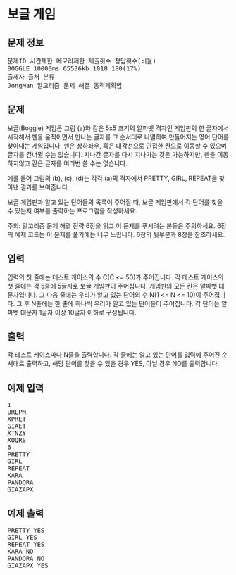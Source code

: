 # 보글 게임

## 문제 정보

<pre>
문제ID 시간제한 메모리제한 제출횟수 정답횟수(비율)
BOGGLE 10000ms 65536kb 1018 180(17%)
출제자 출처 분류
JongMan 알고리즘 문제 해결 동적계획법
</pre>

## 문제

보글(Boggle) 게임은 그림 (a)와 같은 5x5 크기의 알파벳 격자인 
게임판의 한 글자에서 시작해서 펜을 움직이면서 만나는 글자를 그 순서대로 나열하여 만들어지는 영어 단어를 찾아내는 게임입니다. 펜은 상하좌우, 혹은 대각선으로 인접한 칸으로 이동할 수 있으며 글자를 건너뛸 수는 없습니다. 지나간 글자를 다시 지나가는 것은 가능하지만, 펜을 이동하지않고 같은 글자를 여러번 쓸 수는 없습니다.

예를 들어 그림의 (b), (c), (d)는 각각 (a)의 격자에서 PRETTY, GIRL, REPEAT을 찾아낸 결과를 보여줍니다.

보글 게임판과 알고 있는 단어들의 목록이 주어질 때, 보글 게임판에서 각 단어를 찾을 수 있는지 여부를 출력하는 프로그램을 작성하세요.

주의: 알고리즘 문제 해결 전략 6장을 읽고 이 문제를 푸시려는 분들은 주의하세요. 6장의 예제 코드는 이 문제를 풀기에는 너무 느립니다. 6장의 뒷부분과 8장을 참조하세요.

## 입력

입력의 첫 줄에는 테스트 케이스의 수 C(C <= 50)가 주어집니다. 각 테스트 케이스의 첫 줄에는 각 5줄에 5글자로 보글 게임판이 주어집니다. 게임판의 모든 칸은 알파벳 대문자입니다.
그 다음 줄에는 우리가 알고 있는 단어의 수 N(1 <= N <= 10)이 주어집니다. 그 후 N줄에는 한 줄에 하나씩 우리가 알고 있는 단어들이 주어집니다. 각 단어는 알파벳 대문자 1글자 이상 10글자 이하로 구성됩니다.

## 출력

각 테스트 케이스마다 N줄을 출력합니다. 각 줄에는 알고 있는 단어를 입력에 주어진 순서대로 출력하고, 해당 단어를 찾을 수 있을 경우 YES, 아닐 경우 NO를 출력합니다.

## 예제 입력

<pre>
1
URLPM
XPRET
GIAET
XTNZY
XOQRS
6
PRETTY
GIRL
REPEAT
KARA
PANDORA
GIAZAPX
</pre>

## 예제 출력

<pre>
PRETTY YES
GIRL YES
REPEAT YES
KARA NO
PANDORA NO
GIAZAPX YES
</pre>